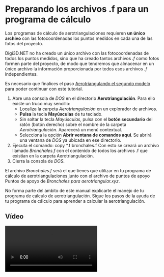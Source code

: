# Preparando los archivos .f para un programa de cálculo

Los programas de cálculo de aerotriangulaciones requieren **un único archivo** con las fotocoordenadas los puntos medidos en cada una de las fotos del proyecto.

Digi3D.NET no ha creado un único archivo con las fotocoordenadas de todos los puntos medidos, sino que ha creado tantos archivos _.f_ como fotos formen parte del proyecto, de modo que tendremos que almacenar en un único archivo la información proporcionada por todos esos archivos _.f_ independientes.

Es necesario que finalices el paso [Aerotriangulando el segundo modelo](/digi3d-net/primeros-pasos/comenzando-a-utilizar-digi3d.net/comenzando-con-la-ventana-fotogrametrica/sensor-camara-conica/aerotriangulacion-manual/AerotriangulandoElSegundoModelo.html) para poder continuar con este tutorial.

1. Abre una consola de _DOS_ en el directorio **Aerotriangulación**. Para ello existe un truco muy sencillo:
   * Localiza la carpeta _Aerotriangulación_ en un explorador de archivos.
   * **Pulsa** la tecla **Mayúsculas** de tu teclado.
   * Sin soltar la tecla _Mayúsculas_, pulsa con el **botón secundario** del ratón \(botón derecho\) sobre el nombre de la carpeta _Aerotriangulación_. Aparecerá un menú contextual.
   * Selecciona la opción **Abrir ventana de comandos aquí**. Se abrirá una ventana de _DOS_ ya ubicada en ese directorio.
2. Ejecuta el comando: copy \*.f bronchales.f Con esto se creará un archivo llamado _Bronchales.f_ con el contenido de todos los archivos .f que existían en la carpeta Aerotriangulación.
3. Cierra la consola de _DOS_.

El archivo _Bronchales.f_ será el que tienes que utilizar en tu programa de cálculo de aerotriangulaciones junto con el archivo de puntos de apoyo Puntos de apoyo de _Bronchales para aerotriangular.xyz_.

No forma parte del ámbito de este manual explicarte el manejo de tu programa de cálculo de aerotriangulación. Sigue los pasos de la ayuda de tu programa de cálculo para aprender a calcular la aerotriangulación.

## Vídeo

<video controls>
    <source src="https://digi21.blob.core.windows.net/videos-ayuda/Preparando%20los%20archivos%20.f%20para%20un%20programa%20de%20calculo.mp4" type="video/mp4">
</video>

